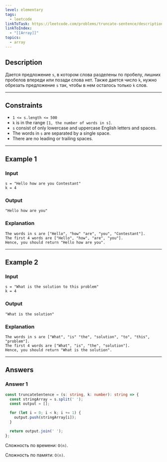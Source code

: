 ```yaml
---
level: elementary
tags:
  - leetcode
linkToTask: https://leetcode.com/problems/truncate-sentence/description/
linkToIndex:
  - "[[Array]]"
topics:
  - array
---
```

## Description

Дается предложение `s`, в котором слова разделены по пробелу, лишних пробелов впереди или позади слова нет. Также дается число `k`, нужно обрезать предложение `s` так, чтобы в нем осталось только `k` слов.

---
## Constraints

- `1 <= s.length <= 500`
- `k` is in the range `[1, the number of words in s]`.
- `s` consist of only lowercase and uppercase English letters and spaces.
- The words in `s` are separated by a single space.
- There are no leading or trailing spaces.

---
## Example 1

### Input

```
s = "Hello how are you Contestant"
k = 4
```
### Output

```
"Hello how are you"
```
### Explanation

```
The words in s are ["Hello", "how" "are", "you", "Contestant"].
The first 4 words are ["Hello", "how", "are", "you"].
Hence, you should return "Hello how are you".
```

---
## Example 2

### Input

```
s = "What is the solution to this problem"
k = 4
```
### Output

```
"What is the solution"
```
### Explanation

```
The words in s are ["What", "is" "the", "solution", "to", "this", "problem"].
The first 4 words are ["What", "is", "the", "solution"].
Hence, you should return "What is the solution".
```

---
## Answers

### Answer 1

```typescript
const truncateSentence = (s: string, k: number): string => {
  const stringArray = s.split(' '); 
  const output = [];

  for (let i = 0; i < k; i += 1) {
    output.push(stringArray[i]);
  }

  return output.join(' ');
};
```

Сложность по времени: `O(n)`.

Сложность по памяти: `O(n)`.